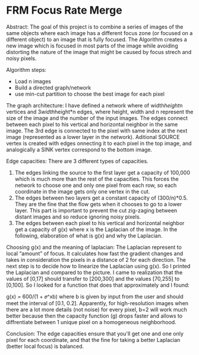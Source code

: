# FRM Focus Rate Merge
Abstract:
The goal of this project is to combine a series of images of the same objects where each image has a different focus zone (or focused on a different object) to an image that is fully focused. The Algorithm creates a new image which is focused in most parts of the image while avoiding distorting the nature of the image that might be caused by focus strech and noisy pixels.

 Algorithm steps:
* Load n images
* Build a directed graph/network
* use min-cut partition to choose the best image for
each pixel

The graph architecture:
I have defined a network where of width*height*n vertices and 3*width*height*n edges, where height, width and n represent the size of the image and the number of the input images.
The edges connect between each pixel to his vertical and horizontal neighbor in the same image. The 3rd edge is connected to the pixel with same index at the next image (represented as a lower layer in the network).
Aditional SOURCE vertex is created with edges onnecting it to each pixel in the top image, and analogically a SINK vertex correspond to the bottom image.

Edge capacities:
There are 3 different types of capacities.
1. The edges linking the source to the first layer get a capacity of 100,000 which is much more than the rest of the capacities. This forces the network to choose one and only one pixel from each row, so each coordinate in the image gets only one vertex in the cut.
2. The edges between two layers get a constant capacity of (300/n)*0.5. They are the fine that the flow gets when it chooses to go to a lower layer.
This part is important to prevent the cut zig-zaging between distant images and so reduce ignoring noisy pixels.
3. The edges between each pixel to his vertical and horizontal neighbor get a capacity of g(x) where x is the Laplacian of the image. In the following, elaboration of what is g(x) and why the Laplacian.

Choosing g(x) and the meaning of laplacian:
The Laplacian represent to local “amount” of focus. It calculates how fast the gradient changes and takes in consideration the pixels in a distance of 2 for each direction.
The next step is to decide how to linearize the Laplacian using g(x).
So I printed the Laplacian and compared to the picture. I came to realization that the values of [0,17] should transfer to [200,300] and the values [70,255] to [0,100]. So I looked for a function that does that approximately and I found:

g(x) = 600/(1 + 𝑒^xb)
where b is given by input from the user and should meet the interval
of [0.1, 0.2].
Apparently, for high-resolution images when there are a lot more
details (not noise) for every pixel, b=2 will work much better because
then the capacity function (g) drops faster and allows to diffrentiate
between 1 unique pixel on a homogeneous neighborhood.

Conclusion:
The edge capacities ensure that you'll get one and one only pixel for each coordinate, and that the fine for taking a better Laplacian (better local focus) is balanced.

